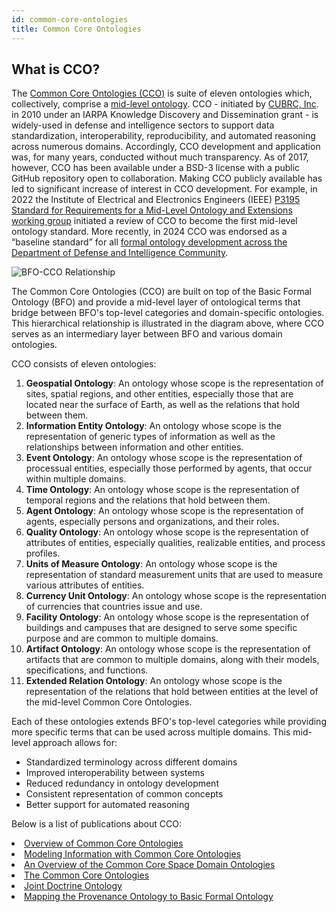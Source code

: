 ```yaml
---
id: common-core-ontologies
title: Common Core Ontologies
---
```


## What is CCO?

The <a href="https://github.com/CommonCoreOntology" target="_blank">Common Core Ontologies (CCO)</a> is suite of eleven ontologies which, collectively, comprise a <a href="https://arxiv.org/pdf/2404.17757" target="_blank">mid-level ontology</a>. CCO - initiated by <a href="https://www.cubrc.org/data-science-information-fusion/specialized-data-ontology-development/" target="_blank">CUBRC, Inc</a>. in 2010 under an IARPA Knowledge Discovery and Dissemination grant - is widely-used in defense and intelligence sectors to support data standardization, interoperability, reproducibility, and automated reasoning across numerous domains. Accordingly, CCO development and application was, for many years, conducted without much transparency. As of 2017, however, CCO has been available under a BSD-3 license with a public GitHub repository open to collaboration. Making CCO publicly available has led to significant increase of interest in CCO development. For example, in 2022 the Institute of Electrical and Electronics Engineers (IEEE) <a href="https://standards.ieee.org/ieee/3195/11025/" target="_blank">P3195 Standard for Requirements for a Mid-Level Ontology and Extensions working group</a> initiated a review of CCO to become the first mid-level ontology standard. More recently, in 2024 CCO was endorsed as a “baseline standard” for all <a href="https://www.buffalo.edu/ubnow/stories/2024/03/smith-ontology-standard.html" target="_blank">formal ontology development across the Department of Defense and Intelligence Community</a>. 

![BFO-CCO Relationship](../../static/img/BFO-CCO.png)

The Common Core Ontologies (CCO) are built on top of the Basic Formal Ontology (BFO) and provide a mid-level layer of ontological terms that bridge between BFO's top-level categories and domain-specific ontologies. This hierarchical relationship is illustrated in the diagram above, where CCO serves as an intermediary layer between BFO and various domain ontologies.

CCO consists of eleven ontologies:

1. **Geospatial Ontology**: An ontology whose scope is the representation of sites, spatial regions, and other entities, especially those that are located near the surface of Earth, as well as the relations that hold between them.
2. **Information Entity Ontology**: An ontology whose scope is the representation of generic types of information as well as the relationships between information and other entities.
3. **Event Ontology**: An ontology whose scope is the representation of processual entities, especially those performed by agents, that occur within multiple domains.
4. **Time Ontology**: An ontology whose scope is the representation of temporal regions and the relations that hold between them.
5. **Agent Ontology**: An ontology whose scope is the representation of agents, especially persons and organizations, and their roles.
6. **Quality Ontology**: An ontology whose scope is the representation of attributes of entities, especially qualities, realizable entities, and process profiles.
7. **Units of Measure Ontology**: An ontology whose scope is the representation of standard measurement units that are used to measure various attributes of entities.
8. **Currency Unit Ontology**: An ontology whose scope is the representation of currencies that countries issue and use.
9. **Facility Ontology**: An ontology whose scope is the representation of buildings and campuses that are designed to serve some specific purpose and are common to multiple domains.
10. **Artifact Ontology**: An ontology whose scope is the representation of artifacts that are common to multiple domains, along with their models, specifications, and functions.
11. **Extended Relation Ontology**: An ontology whose scope is the representation of the relations that hold between entities at the level of the mid-level Common Core Ontologies.

Each of these ontologies extends BFO's top-level categories while providing more specific terms that can be used across multiple domains. This mid-level approach allows for:

- Standardized terminology across different domains
- Improved interoperability between systems
- Reduced redundancy in ontology development
- Consistent representation of common concepts
- Better support for automated reasoning

Below is a list of publications about CCO:
      <li><a href="https://www.nist.gov/system/files/documents/2021/10/14/nist-ai-rfi-cubrc_inc_004.pdf" class="custom-color">Overview of Common Core Ontologies</a></li>
      <li><a href="https://www.nist.gov/system/files/documents/2021/10/14/nist-ai-rfi-cubrc_inc_003.pdf" class="custom-color">Modeling Information with Common Core Ontologies</a></li>
      <li><a href="https://philarchive.org/archive/COXTSD-2" class="custom-color">An Overview of the Common Core Space Domain Ontologies</a></li>
      <li><a href="https://www.utwente.nl/en/eemcs/fois2024/resources/papers/jensen-et-al-the-common-core-ontologies.pdf" class="custom-color">The Common Core Ontologies</a></li>
      <li><a href="https://philpapers.org/archive/MORJDO.pdf" class="custom-color">Joint Doctrine Ontology</a></li> 
      <li><a href="https://arxiv.org/pdf/2408.03866" class="custom-color">Mapping the Provenance Ontology to Basic Formal Ontology</a></li>